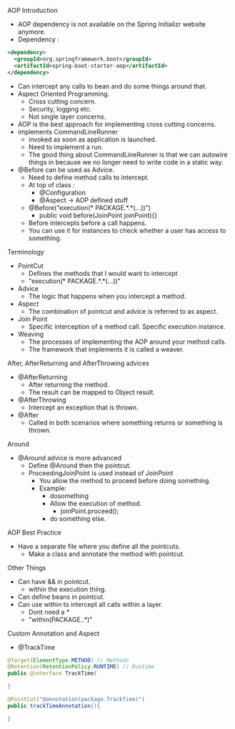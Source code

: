 AOP Introduction
  - AOP dependency is not available on the Spring Initializr website anymore.
  - Dependency :
  ```xml
  <dependency>
    <groupId>org.springframework.boot</groupId>
    <artifactId>spring-boot-starter-aop</artifactId>
  </dependency>
  ```
  - Can intercept any calls to bean and do some things around that.
  - Aspect Oriented Programming.
    - Cross cutting concern.
    - Security, logging etc.
    - Not single layer concerns.
  - AOP is the best approach for implementing cross cutting concerns.
  - implements CommandLineRunner
    - invoked as soon as application is launched.
    - Need to implement a run.
    - The good thing about CommandLineRunner is that we can autowire things in because we no longer need to write code in a static way.
  - @Before can be used as Advice.
    - Need to define method calls to intercept.
    - At top of class :
      - @Configuration
      - @Aspect -> AOP defined stuff
    - @Before("execution(\* PACKAGE.\*.\*(...))")
      - public void before(JoinPoint joinPoint){}
    - Before intercepts before a call happens.
    - You can use it for instances to check whether a user has access to something.

Terminology
  - PointCut
    - Defines the methods that I would want to intercept
    - "execution(\* PACKAGE.\*.\*(...))"
  - Advice
    - The logic that happens when you intercept a method.
  - Aspect
    - The combination of pointcut and advice is referred to as aspect.
  - Join Point
    - Specific interception of a method call. Specific execution instance.
  - Weaving
    - The processes of implementing the AOP around your method calls.
    - The framework that implements it is called a weaver.

After, AfterReturning and AfterThrowing advices
  - @AfterReturning
    - After returning the method.
    - The result can be mapped to Object result.
  - @AfterThrowing
    - Intercept an exception that is thrown.
  - @After
    - Called in both scenarios where something returns or something is thrown.

Around
  - @Around advice is more advanced
    - Define @Around then the pointcut.
    - ProceedingJoinPoint is used instead of JoinPoint
      - You allow the method to proceed before doing something.
      - Example:
        - dosomething
        - Allow the execution of method.
          - joinPoint.proceed();
        - do something else.

AOP Best Practice
  - Have a separate file where you define all the pointcuts.
    - Make a class and annotate the method with pointcut.

Other Things
  - Can have && in pointcut.
    - within the execution thing.
  - Can define beans in pointcut.
  - Can use within to intercept all calls within a layer.
    - Dont need a \*
    - "within(PACKAGE..\*)"

Custom Annotation and Aspect
  - @TrackTime
  ```java
  @Target(ElementType.METHOD) // Methods
  @Retention(RetentionPolicy.RUNTIME) // Runtime
  public @interface TrackTime{

  }
  ```
  ```java
  @PointCut("@annotation(package.TrackTime)")
  public trackTimeAnnotation(){

  }
  ```
